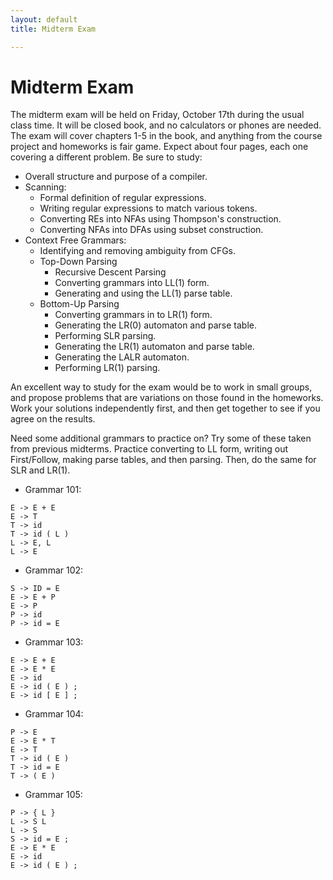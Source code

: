 ```yaml
---
layout: default
title: Midterm Exam

---
```


# Midterm Exam

The midterm exam will be held on Friday, October 17th during the usual class time.
It will be closed book, and no calculators or phones are needed.
The exam will cover chapters 1-5 in the book, and anything from the course
project and homeworks is fair game.  Expect about four pages, each one covering a different problem.
Be sure to study:

- Overall structure and purpose of a compiler.
- Scanning:
    - Formal definition of regular expressions.
    - Writing regular expressions to match various tokens.
    - Converting REs into NFAs using Thompson's construction.
    - Converting NFAs into DFAs using subset construction.
- Context Free Grammars:
    - Identifying and removing ambiguity from CFGs.
    - Top-Down Parsing
        - Recursive Descent Parsing
        - Converting grammars into LL(1) form.
        - Generating and using the LL(1) parse table.
    - Bottom-Up Parsing
        - Converting grammars in to LR(1) form.
        - Generating the LR(0) automaton and parse table.
        - Performing SLR parsing.
        - Generating the LR(1) automaton and parse table.
        - Generating the LALR automaton.
        - Performing LR(1) parsing.

An excellent way to study for the exam would be to work in small groups,
and propose problems that are variations on those found in the homeworks.
Work your solutions independently first, and then get together to see if you 
agree on the results. 

Need some additional grammars to practice on?  Try some of these taken from previous midterms.
Practice converting to LL form, writing out First/Follow, making parse tables, and then
parsing.  Then, do the same for SLR and LR(1).

- Grammar 101:
```
E -> E + E
E -> T
T -> id
T -> id ( L )
L -> E, L
L -> E
```

- Grammar 102:
```
S -> ID = E
E -> E + P
E -> P
P -> id
P -> id = E
```

- Grammar 103:
```
E -> E + E
E -> E * E
E -> id
E -> id ( E ) ;
E -> id [ E ] ;
```

- Grammar 104:
```
P -> E
E -> E * T
E -> T
T -> id ( E )
T -> id = E
T -> ( E )
```

- Grammar 105:
```
P -> { L }
L -> S L
L -> S
S -> id = E ;
E -> E * E
E -> id
E -> id ( E ) ;
```


